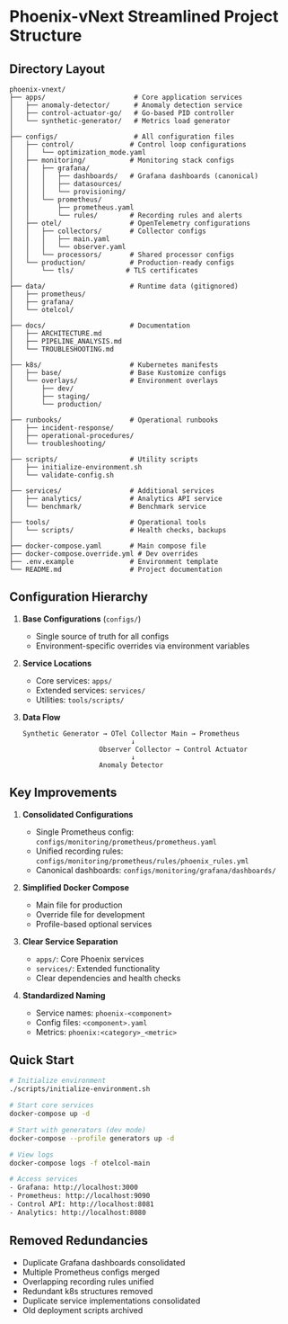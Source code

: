 # Phoenix-vNext Streamlined Project Structure

## Directory Layout

```
phoenix-vnext/
├── apps/                      # Core application services
│   ├── anomaly-detector/      # Anomaly detection service
│   ├── control-actuator-go/   # Go-based PID controller
│   └── synthetic-generator/   # Metrics load generator
│
├── configs/                   # All configuration files
│   ├── control/              # Control loop configurations
│   │   └── optimization_mode.yaml
│   ├── monitoring/           # Monitoring stack configs
│   │   ├── grafana/
│   │   │   ├── dashboards/   # Grafana dashboards (canonical)
│   │   │   ├── datasources/
│   │   │   └── provisioning/
│   │   └── prometheus/
│   │       ├── prometheus.yaml
│   │       └── rules/        # Recording rules and alerts
│   ├── otel/                 # OpenTelemetry configurations
│   │   ├── collectors/       # Collector configs
│   │   │   ├── main.yaml
│   │   │   └── observer.yaml
│   │   └── processors/       # Shared processor configs
│   └── production/           # Production-ready configs
│       └── tls/             # TLS certificates
│
├── data/                     # Runtime data (gitignored)
│   ├── prometheus/
│   ├── grafana/
│   └── otelcol/
│
├── docs/                     # Documentation
│   ├── ARCHITECTURE.md
│   ├── PIPELINE_ANALYSIS.md
│   └── TROUBLESHOOTING.md
│
├── k8s/                      # Kubernetes manifests
│   ├── base/                 # Base Kustomize configs
│   └── overlays/             # Environment overlays
│       ├── dev/
│       ├── staging/
│       └── production/
│
├── runbooks/                 # Operational runbooks
│   ├── incident-response/
│   ├── operational-procedures/
│   └── troubleshooting/
│
├── scripts/                  # Utility scripts
│   ├── initialize-environment.sh
│   └── validate-config.sh
│
├── services/                 # Additional services
│   ├── analytics/            # Analytics API service
│   └── benchmark/            # Benchmark service
│
├── tools/                    # Operational tools
│   └── scripts/              # Health checks, backups
│
├── docker-compose.yaml       # Main compose file
├── docker-compose.override.yml # Dev overrides
├── .env.example              # Environment template
└── README.md                 # Project documentation
```

## Configuration Hierarchy

1. **Base Configurations** (`configs/`)
   - Single source of truth for all configs
   - Environment-specific overrides via environment variables

2. **Service Locations**
   - Core services: `apps/`
   - Extended services: `services/`
   - Utilities: `tools/scripts/`

3. **Data Flow**
   ```
   Synthetic Generator → OTel Collector Main → Prometheus
                              ↓
                      Observer Collector → Control Actuator
                              ↓
                      Anomaly Detector
   ```

## Key Improvements

1. **Consolidated Configurations**
   - Single Prometheus config: `configs/monitoring/prometheus/prometheus.yaml`
   - Unified recording rules: `configs/monitoring/prometheus/rules/phoenix_rules.yml`
   - Canonical dashboards: `configs/monitoring/grafana/dashboards/`

2. **Simplified Docker Compose**
   - Main file for production
   - Override file for development
   - Profile-based optional services

3. **Clear Service Separation**
   - `apps/`: Core Phoenix services
   - `services/`: Extended functionality
   - Clear dependencies and health checks

4. **Standardized Naming**
   - Service names: `phoenix-<component>`
   - Config files: `<component>.yaml`
   - Metrics: `phoenix:<category>_<metric>`

## Quick Start

```bash
# Initialize environment
./scripts/initialize-environment.sh

# Start core services
docker-compose up -d

# Start with generators (dev mode)
docker-compose --profile generators up -d

# View logs
docker-compose logs -f otelcol-main

# Access services
- Grafana: http://localhost:3000
- Prometheus: http://localhost:9090
- Control API: http://localhost:8081
- Analytics: http://localhost:8080
```

## Removed Redundancies

- Duplicate Grafana dashboards consolidated
- Multiple Prometheus configs merged
- Overlapping recording rules unified
- Redundant k8s structures removed
- Duplicate service implementations consolidated
- Old deployment scripts archived